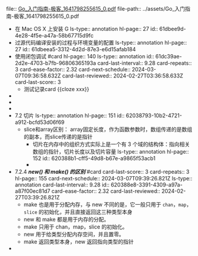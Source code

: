 file:: [Go_入门指南-极客_1641798255615_0.pdf](../assets/Go_入门指南-极客_1641798255615_0.pdf)
file-path:: ../assets/Go_入门指南-极客_1641798255615_0.pdf

- 在 Mac OS X 上安装 G
  ls-type:: annotation
  hl-page:: 27
  id:: 61dbee9d-4e28-4f5e-a47a-58b67715d9fc
- 过源代码编译安装的过程与环境变量的配置
  ls-type:: annotation
  hl-page:: 27
  id:: 61dbeea5-3312-4d2d-87e3-e6d15afab184
- 使用闭包调试 #card
  hl-page:: 140
  ls-type:: annotation
  id:: 61dc39ae-2d2e-4703-b7fb-96806365193a
  card-last-interval:: 9.28
  card-repeats:: 3
  card-ease-factor:: 2.32
  card-next-schedule:: 2024-03-07T09:36:58.632Z
  card-last-reviewed:: 2024-02-27T03:36:58.633Z
  card-last-score:: 3
	- 测试记录card {{cloze xxx}}
-
-
-
- 7.2 切片
  ls-type:: annotation
  hl-page:: 151
  id:: 62038793-10b2-4721-a912-bcfd53d06f69
	- slice和array区别： array固定长度，作为函数参数时，数组传递的是数组的副本，而slice传递的是指针
		- 切片在内存中的组织方式实际上是一个有 3 个域的结构体：指向相关数组的指针，切片长度以及切片容量
		  ls-type:: annotation
		  hl-page:: 152
		  id:: 620388b1-cff5-49d8-b67e-a9865f53acb1
		-
- 7.2.4 ***new() 和 make() 的区别*** #card
  card-last-score:: 3
  card-repeats:: 3
  hl-page:: 155
  card-next-schedule:: 2024-03-07T09:39:26.821Z
  ls-type:: annotation
  card-last-interval:: 9.28
  id:: 620388e8-3391-4309-a97a-a87f00ec81d7
  card-ease-factor:: 2.32
  card-last-reviewed:: 2024-02-27T03:39:26.821Z
	- make 也是用于分配内存，与 new 不同的是，它一般只用于 `chan`，`map`，`slice` 的初始化，并且直接返回这三种类型本身
	- new 和 make 都是用于内存的分配。
	- make 只用于 chan，map，slice 的初始化。
	- new 用于给类型分配内存空间，并且置零。
	- make 返回类型本身，new 返回指向类型的指针
-